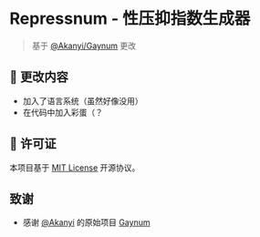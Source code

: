 # Repressnum - 性压抑指数生成器

> 基于 [@Akanyi/Gaynum](https://github.com/Akanyi/Gaynum) 更改

## 📕 更改内容

   - 加入了语言系统（虽然好像没用）
   - 在代码中加入彩蛋（？

## 📄 许可证

本项目基于 [MIT License](LICENSE) 开源协议。

##  致谢

- 感谢 [@Akanyi](https://github.com/Akanyi) 的原始项目 [Gaynum](https://github.com/Akanyi/Gaynum)
